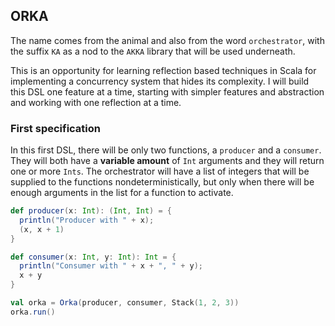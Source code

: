 ## ORKA

The name comes from the animal and also from the word `orchestrator`, with the suffix `KA` as a nod to the `AKKA` library that will be used underneath.

This is an opportunity for learning reflection based techniques in Scala for implementing a concurrency system that hides its complexity. I will build this DSL one feature at a time, starting with simpler features and abstraction and working with one reflection at a time.

### First specification

In this first DSL, there will be only two functions, a `producer` and a `consumer`. They will both have a **variable amount** of `Int` arguments and they will return one or more `Ints`. The orchestrator will have a list of integers that will be supplied to the functions nondeterministically, but only when there will be enough arguments in the list for a function to activate.

```scala
def producer(x: Int): (Int, Int) = {
  println("Producer with " + x);
  (x, x + 1)
}

def consumer(x: Int, y: Int): Int = {
  println("Consumer with " + x + ", " + y);
  x + y
}

val orka = Orka(producer, consumer, Stack(1, 2, 3))
orka.run()
```
